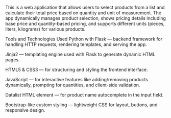 This is a web application that allows users to select products from a list and calculate their total price based on quantity and unit of measurement. The app dynamically manages product selection, shows pricing details including base price and quantity-based pricing, and supports different units (pieces, liters, kilograms) for various products.

Tools and Technologies Used
Python with Flask — backend framework for handling HTTP requests, rendering templates, and serving the app.

Jinja2 — templating engine used with Flask to generate dynamic HTML pages.

HTML5 & CSS3 — for structuring and styling the frontend interface.

JavaScript — for interactive features like adding/removing products dynamically, prompting for quantities, and client-side validation.

Datalist HTML element — for product name autocomplete in the input field.

Bootstrap-like custom styling — lightweight CSS for layout, buttons, and responsive design.

